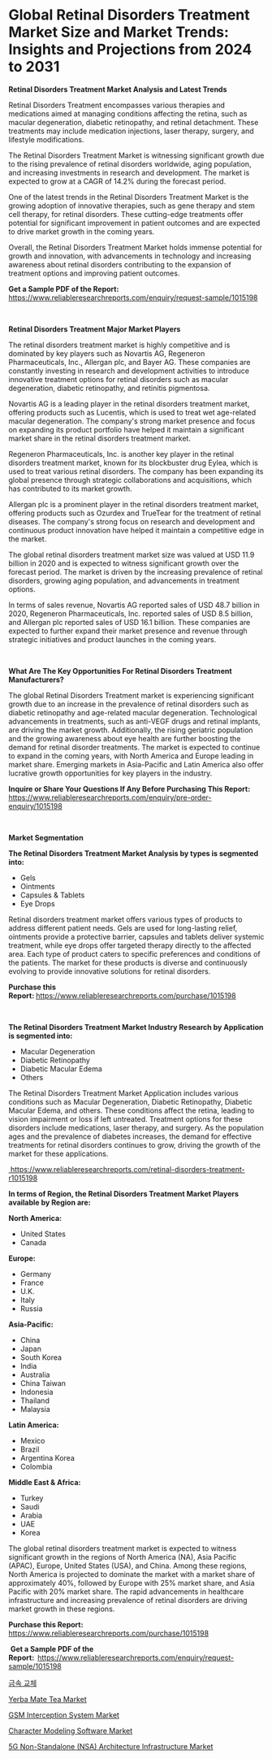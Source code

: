 <p><h1>Global Retinal Disorders Treatment Market Size and Market Trends: Insights and Projections from 2024 to 2031</h1></p><p><strong>Retinal Disorders Treatment Market Analysis and Latest Trends</strong></p>
<p><p>Retinal Disorders Treatment encompasses various therapies and medications aimed at managing conditions affecting the retina, such as macular degeneration, diabetic retinopathy, and retinal detachment. These treatments may include medication injections, laser therapy, surgery, and lifestyle modifications.</p><p>The Retinal Disorders Treatment Market is witnessing significant growth due to the rising prevalence of retinal disorders worldwide, aging population, and increasing investments in research and development. The market is expected to grow at a CAGR of 14.2% during the forecast period.</p><p>One of the latest trends in the Retinal Disorders Treatment Market is the growing adoption of innovative therapies, such as gene therapy and stem cell therapy, for retinal disorders. These cutting-edge treatments offer potential for significant improvement in patient outcomes and are expected to drive market growth in the coming years.</p><p>Overall, the Retinal Disorders Treatment Market holds immense potential for growth and innovation, with advancements in technology and increasing awareness about retinal disorders contributing to the expansion of treatment options and improving patient outcomes.</p></p>
<p><strong>Get a Sample PDF of the Report:&nbsp;</strong> <a href="https://www.reliableresearchreports.com/enquiry/request-sample/1015198">https://www.reliableresearchreports.com/enquiry/request-sample/1015198</a></p>
<p>&nbsp;</p>
<p><strong>Retinal Disorders Treatment Major Market Players</strong></p>
<p><p>The retinal disorders treatment market is highly competitive and is dominated by key players such as Novartis AG, Regeneron Pharmaceuticals, Inc., Allergan plc, and Bayer AG. These companies are constantly investing in research and development activities to introduce innovative treatment options for retinal disorders such as macular degeneration, diabetic retinopathy, and retinitis pigmentosa.</p><p>Novartis AG is a leading player in the retinal disorders treatment market, offering products such as Lucentis, which is used to treat wet age-related macular degeneration. The company's strong market presence and focus on expanding its product portfolio have helped it maintain a significant market share in the retinal disorders treatment market.</p><p>Regeneron Pharmaceuticals, Inc. is another key player in the retinal disorders treatment market, known for its blockbuster drug Eylea, which is used to treat various retinal disorders. The company has been expanding its global presence through strategic collaborations and acquisitions, which has contributed to its market growth.</p><p>Allergan plc is a prominent player in the retinal disorders treatment market, offering products such as Ozurdex and TrueTear for the treatment of retinal diseases. The company's strong focus on research and development and continuous product innovation have helped it maintain a competitive edge in the market.</p><p>The global retinal disorders treatment market size was valued at USD 11.9 billion in 2020 and is expected to witness significant growth over the forecast period. The market is driven by the increasing prevalence of retinal disorders, growing aging population, and advancements in treatment options.</p><p>In terms of sales revenue, Novartis AG reported sales of USD 48.7 billion in 2020, Regeneron Pharmaceuticals, Inc. reported sales of USD 8.5 billion, and Allergan plc reported sales of USD 16.1 billion. These companies are expected to further expand their market presence and revenue through strategic initiatives and product launches in the coming years.</p></p>
<p>&nbsp;</p>
<p><strong>What Are The Key Opportunities For Retinal Disorders Treatment Manufacturers?</strong></p>
<p><p>The global Retinal Disorders Treatment market is experiencing significant growth due to an increase in the prevalence of retinal disorders such as diabetic retinopathy and age-related macular degeneration. Technological advancements in treatments, such as anti-VEGF drugs and retinal implants, are driving the market growth. Additionally, the rising geriatric population and the growing awareness about eye health are further boosting the demand for retinal disorder treatments. The market is expected to continue to expand in the coming years, with North America and Europe leading in market share. Emerging markets in Asia-Pacific and Latin America also offer lucrative growth opportunities for key players in the industry.</p></p>
<p><strong>Inquire or Share Your Questions If Any Before Purchasing This Report:</strong> <a href="https://www.reliableresearchreports.com/enquiry/pre-order-enquiry/1015198">https://www.reliableresearchreports.com/enquiry/pre-order-enquiry/1015198</a></p>
<p>&nbsp;</p>
<p><strong>Market Segmentation</strong></p>
<p><strong>The Retinal Disorders Treatment Market Analysis by types is segmented into:</strong></p>
<p><ul><li>Gels</li><li>Ointments</li><li>Capsules & Tablets</li><li>Eye Drops</li></ul></p>
<p><p>Retinal disorders treatment market offers various types of products to address different patient needs. Gels are used for long-lasting relief, ointments provide a protective barrier, capsules and tablets deliver systemic treatment, while eye drops offer targeted therapy directly to the affected area. Each type of product caters to specific preferences and conditions of the patients. The market for these products is diverse and continuously evolving to provide innovative solutions for retinal disorders.</p></p>
<p><strong>Purchase this Report:&nbsp;</strong><a href="https://www.reliableresearchreports.com/purchase/1015198">https://www.reliableresearchreports.com/purchase/1015198</a></p>
<p>&nbsp;</p>
<p><strong>The Retinal Disorders Treatment Market Industry Research by Application is segmented into:</strong></p>
<p><ul><li>Macular Degeneration</li><li>Diabetic Retinopathy</li><li>Diabetic Macular Edema</li><li>Others</li></ul></p>
<p><p>The Retinal Disorders Treatment Market Application includes various conditions such as Macular Degeneration, Diabetic Retinopathy, Diabetic Macular Edema, and others. These conditions affect the retina, leading to vision impairment or loss if left untreated. Treatment options for these disorders include medications, laser therapy, and surgery. As the population ages and the prevalence of diabetes increases, the demand for effective treatments for retinal disorders continues to grow, driving the growth of the market for these applications.</p></p>
<p><a href="https://www.reliableresearchreports.com/retinal-disorders-treatment-r1015198">&nbsp;https://www.reliableresearchreports.com/retinal-disorders-treatment-r1015198</a></p>
<p><strong>In terms of Region, the Retinal Disorders Treatment Market Players available by Region are:</strong></p>
<p>
    <p> <strong> North America: </strong>
        <ul>
            <li>United States</li>
            <li>Canada</li>
        </ul>
        </p> 
    <p> <strong> Europe: </strong>
        <ul>
            <li>Germany</li>
            <li>France</li>
            <li>U.K.</li>
            <li>Italy</li>
            <li>Russia</li>
        </ul>
        </p> 
    <p> <strong> Asia-Pacific: </strong>
        <ul>
            <li>China</li>
            <li>Japan</li>
            <li>South Korea</li>
            <li>India</li>
            <li>Australia</li>
            <li>China Taiwan</li>
            <li>Indonesia</li>
            <li>Thailand</li>
            <li>Malaysia</li>
        </ul>
        </p> 
    <p> <strong> Latin America: </strong>
        <ul>
            <li>Mexico</li>
            <li>Brazil</li>
            <li>Argentina Korea</li>
            <li>Colombia</li>
        </ul>
        </p> 
    <p> <strong> Middle East & Africa: </strong>
        <ul>
            <li>Turkey</li>
            <li>Saudi</li>
            <li>Arabia</li>
            <li>UAE</li>
            <li>Korea</li>
        </ul>
    </p>
    </p>
<p><p>The global retinal disorders treatment market is expected to witness significant growth in the regions of North America (NA), Asia Pacific (APAC), Europe, United States (USA), and China. Among these regions, North America is projected to dominate the market with a market share of approximately 40%, followed by Europe with 25% market share, and Asia Pacific with 20% market share. The rapid advancements in healthcare infrastructure and increasing prevalence of retinal disorders are driving market growth in these regions.</p></p>
<p><strong>Purchase this Report: </strong><a href="https://www.reliableresearchreports.com/purchase/1015198">https://www.reliableresearchreports.com/purchase/1015198</a></p>
<p>&nbsp;<strong>Get a Sample PDF of the Report:&nbsp;&nbsp;</strong><a href="https://www.reliableresearchreports.com/enquiry/request-sample/1015198">https://www.reliableresearchreports.com/enquiry/request-sample/1015198</a></p>
<p><strong></strong></p>
<p><p><a href="https://github.com/gambitz1998/Market-Research-Report-List-2/blob/main/341523778802.md">금속 교체</a></p><p><a href="https://github.com/AndreanneHane2023/Market-Research-Report-List-2/blob/main/yerba-mate-tea-market.md">Yerba Mate Tea Market</a></p><p><a href="https://medium.com/@sarabits4122023/gsm-interception-system-market-outlook-and-forecast-from-2024-to-2031-1a08a7227076">GSM Interception System Market</a></p><p><a href="https://github.com/flwellarose/Market-Research-Report-List-1/blob/main/character-modeling-software-market.md">Character Modeling Software Market</a></p><p><a href="https://medium.com/@lavernacole31/global-5g-non-standalone-nsa-architecture-infrastructure-market-size-is-expected-to-experience-a-eec54a2ebb46">5G Non-Standalone (NSA) Architecture Infrastructure Market</a></p></p>